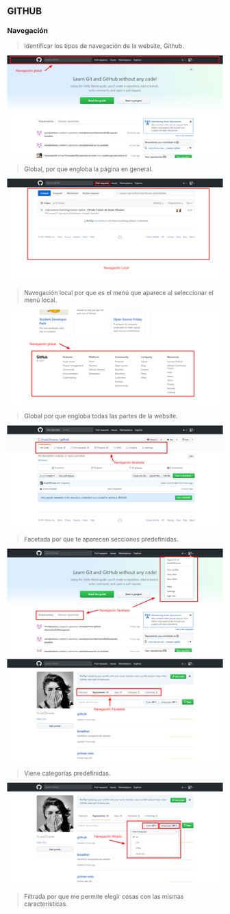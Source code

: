 ## GITHUB
### Navegación
>Identificar los tipos de navegación de la website, Github.

![github](assets/images/1.png)
>Global, por que engloba la página en general.

![github](assets/images/2.png)
>Navegación local por que es el menú que aparece al seleccionar el menú local.

![github](assets/images/3.png)
>Global por que engloba todas las partes de la website.

![github](assets/images/4.png)
>Facetada por que te aparecen secciones predefinidas.

![github](assets/images/5.png)

![github](assets/images/6.png)
> Viene categorías predefinidas.

![github](assets/images/7.png)
>Filtrada por que me permite elegir cosas con las mismas características.
